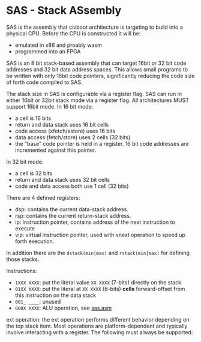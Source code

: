 # SAS - Stack ASsembly

SAS is the assembly that civboot architecture is targeting to build into a
physical CPU. Before the CPU is constructed it will be: 

- emulated in x86 and proably wasm
- programmed into an FPGA

SAS is an 8 bit stack-based assembly that can target 16bit or 32 bit code
addresses and 32 bit data address spaces. This allows small programs to be
written with only 16bit code pointers, significantly reducing the code size of
forth code compiled to SAS.

The stack size in SAS is configurable via a register flag. SAS can run in either
16bit or 32bit stack mode via a register flag. All architectures MUST support
16bit mode. In 16 bit mode:
- a cell is 16 bits
- return and data stack uses 16 bit cells
- code access (xfetch/xstore) uses 16 bits
- data access (fetch/store) uses 2 cells (32 bits)
- the "base" code pointer is held in a register. 16 bit code addresses are
  incremented against this pointer.

In 32 bit mode:
- a cell is 32 bits
- return and data stack uses 32 bit cells
- code and data access both use 1 cell (32 bits)

There are 4 defined registers:
- dsp: contains the current data-stack address.
- rsp: contains the current return-stack address.
- ip: instruction pointer, contains address of the next instruction to execute
- vip: virtual instruction pointer, used with vnext operation to speed up forth
  execution.

In addition there are the `dstack(min|max)` and `rstack(min|max)` for defining
those stacks.

Instructions:
- `1XXX XXXX`: put the literal value `XX XXXX` (7-bits) directly on the stack
- `01XX XXXX`: put the literal at `XX XXXX` (6-bits) **cells** forward-offset
  from this instruction on the data stack
- `001_ ____`: unused
- `000X XXXX`: ALU operation, see [sas.asm](./sas.asm)

ext operation: the ext operation performs different behavior depending on the
top stack item. Most operations are platform-dependent and typically involve
interacting with a register. The following must always be supported:
